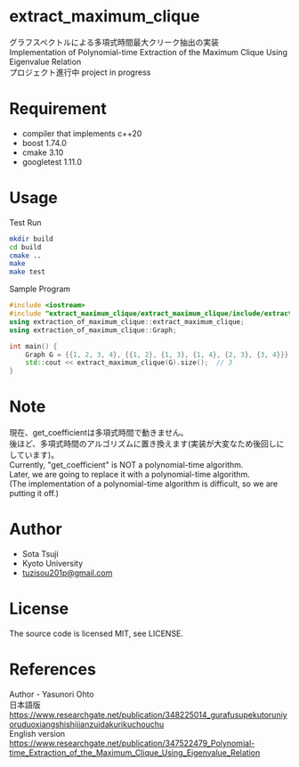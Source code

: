 ﻿# extract_maximum_clique

グラフスペクトルによる多項式時間最大クリーク抽出の実装  
Implementation of Polynomial-time Extraction of the Maximum Clique Using Eigenvalue Relation  
プロジェクト進行中 project in progress

# Requirement

* compiler that implements c++20
* boost 1.74.0
* cmake 3.10
* googletest 1.11.0

# Usage

Test Run  
```bash
mkdir build
cd build
cmake ..
make
make test
```

Sample Program  
```C++
#include <iostream>
#include "extract_maximum_clique/extract_maximum_clique/include/extract_maximum_clique.hpp"
using extraction_of_maximum_clique::extract_maximum_clique;
using extraction_of_maximum_clique::Graph;

int main() {
    Graph G = {{1, 2, 3, 4}, {{1, 2}, {1, 3}, {1, 4}, {2, 3}, {3, 4}}};
    std::cout << extract_maximum_clique(G).size();  // 3
}
```

# Note

現在、get_coefficientは多項式時間で動きません。  
後ほど、多項式時間のアルゴリズムに置き換えます(実装が大変なため後回しにしています)。  
Currently, "get_coefficient" is NOT a polynomial-time algorithm.  
Later, we are going to replace it with a polynomial-time algorithm.  
(The implementation of a polynomial-time algorithm is difficult, so we are putting it off.)

# Author

* Sota Tsuji
* Kyoto University
* tuzisou201p@gmail.com

# License

The source code is licensed MIT, see LICENSE.

# References

Author - Yasunori Ohto  
日本語版  
https://www.researchgate.net/publication/348225014_gurafusupekutoruniyoruduoxiangshishijianzuidakurikuchouchu  
English version  
https://www.researchgate.net/publication/347522479_Polynomial-time_Extraction_of_the_Maximum_Clique_Using_Eigenvalue_Relation
